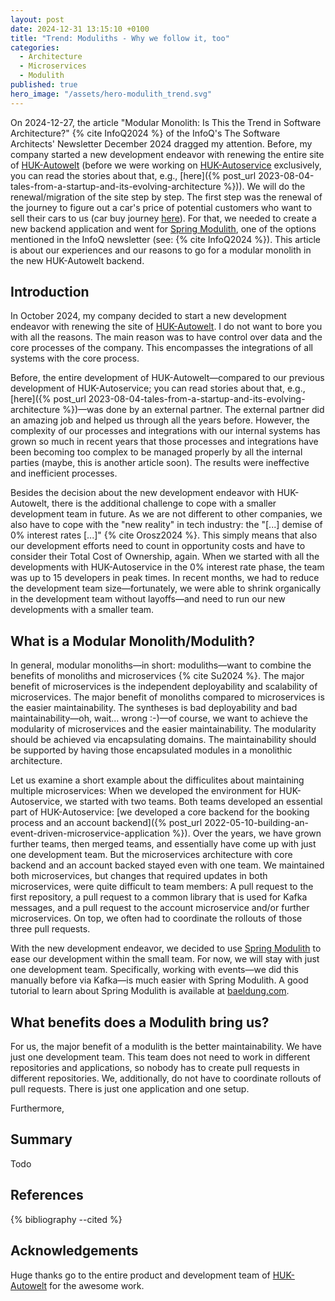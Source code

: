 ```yaml
---
layout: post
date: 2024-12-31 13:15:10 +0100
title: "Trend: Moduliths - Why we follow it, too"
categories:
  - Architecture
  - Microservices
  - Modulith
published: true
hero_image: "/assets/hero-modulith_trend.svg"
---
```

On 2024-12-27, the article "Modular Monolith: Is This the Trend in Software Architecture?" {% cite InfoQ2024 %} of the InfoQ's The Software Architects' Newsletter December 2024 dragged my attention.
Before, my company started a new development endeavor with renewing the entire site of [HUK-Autowelt](https://www.huk-autowelt.de) (before we were working on [HUK-Autoservice](https://www.huk-autoservice.de) exclusively, you can read the stories about that, e.g., [here]({% post_url 2023-08-04-tales-from-a-startup-and-its-evolving-architecture %})).
We will do the renewal/migration of the site step by step.
The first step was the renewal of the journey to figure out a car's price of potential customers who want to sell their cars to us (car buy journey [here](https://bewertung.huk-autowelt.de)).
For that, we needed to create a new backend application and went for [Spring Modulith](https://spring.io/projects/spring-modulith), one of the options mentioned in the InfoQ newsletter (see: {% cite InfoQ2024 %}).
This article is about our experiences and our reasons to go for a modular monolith in the new HUK-Autowelt backend.

## Introduction

In October 2024, my company decided to start a new development endeavor with renewing the site of [HUK-Autowelt](https://www.huk-autowelt.de).
I do not want to bore you with all the reasons.
The main reason was to have control over data and the core processes of the company.
This encompasses the integrations of all systems with the core process.

Before, the entire development of HUK-Autowelt—compared to our previous development of HUK-Autoservice; you can read stories about that, e.g., [here]({% post_url 2023-08-04-tales-from-a-startup-and-its-evolving-architecture %})—was done by an external partner.
The external partner did an amazing job and helped us through all the years before.
However, the complexity of our processes and integrations with our internal systems has grown so much in recent years that those processes and integrations have been becoming too complex to be managed properly by all the internal parties (maybe, this is another article soon).
The results were ineffective and inefficient processes.

Besides the decision about the new development endeavor with HUK-Autowelt, there is the additional challenge to cope with a smaller development team in future.
As we are not different to other companies, we also have to cope with the "new reality" in tech industry: the "[...] demise of 0% interest rates [...]" {% cite Orosz2024 %}.
This simply means that also our development efforts need to count in opportunity costs and have to consider their Total Cost of Ownership, again.
When we started with all the developments with HUK-Autoservice in the 0% interest rate phase, the team was up to 15 developers in peak times.
In recent months, we had to reduce the development team size—fortunately, we were able to shrink organically in the development team without layoffs—and need to run our new developments with a smaller team.

## What is a Modular Monolith/Modulith?

In general, modular monoliths—in short: moduliths—want to combine the benefits of monoliths and microservices {% cite Su2024 %}.
The major benefit of microservices is the independent deployability and scalability of microservices.
The major benefit of monoliths compared to microservices is the easier maintainability.
The syntheses is bad deployability and bad maintainability—oh, wait... wrong :-)—of course, we want to achieve the modularity of microservices and the easier maintainability.
The modularity should be achieved via encapsulating domains.
The maintainability should be supported by having those encapsulated modules in a monolithic architecture.

Let us examine a short example about the difficulites about maintaining multiple microservices:
When we developed the environment for HUK-Autoservice, we started with two teams.
Both teams developed an essential part of HUK-Autoservice: [we developed a core backend for the booking process and an account backend]({% post_url 2022-05-10-building-an-event-driven-microservice-application %}).
Over the years, we have grown further teams, then merged teams, and essentially have come up with just one development team.
But the microservices architecture with core backend and an account backed stayed even with one team.
We maintained both microservices, but changes that required updates in both microservices, were quite difficult to team members: A pull request to the first repository, a pull request to a common library that is used for Kafka messages, and a pull request to the account microservice and/or further microservices.
On top, we often had to coordinate the rollouts of those three pull requests.

With the new development endeavor, we decided to use [Spring Modulith](https://spring.io/projects/spring-modulith) to ease our development within the small team.
For now, we will stay with just one development team.
Specifically, working with events—we did this manually before via Kafka—is much easier with Spring Modulith.
A good tutorial to learn about Spring Modulith is available at [baeldung.com](https://www.baeldung.com/spring-modulith).

## What benefits does a Modulith bring us?

For us, the major benefit of a modulith is the better maintainability.
We have just one development team.
This team does not need to work in different repositories and applications, so nobody has to create pull requests in different repositories.
We, additionally, do not have to coordinate rollouts of pull requests.
There is just one application and one setup.

Furthermore, 

## Summary

Todo

## References

{% bibliography --cited %}

## Acknowledgements

Huge thanks go to the entire product and development team of [HUK-Autowelt](https://www.huk-autowelt.de) for the awesome work.